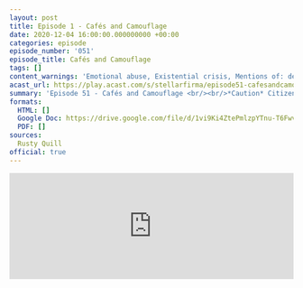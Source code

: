 ```yaml
---
layout: post
title: Episode 1 - Cafés and Camouflage
date: 2020-12-04 16:00:00.000000000 +00:00
categories: episode
episode_number: '051'
episode_title: Cafés and Camouflage
tags: []
content_warnings: 'Emotional abuse, Existential crisis, Mentions of: death threats, food & drink, smokin, alcoholism'
acast_url: https://play.acast.com/s/stellarfirma/episode51-cafesandcamouflage
summary: 'Episode 51 - Cafés and Camouflage <br/><br/>*Caution* Citizen Employee Geistman and Clone David 7 still at large. Fugitives should not be approached... or seen... no-one would want to escape the love of the board... please disregard the words “at Large” and “Fugitives” in this notification. <br/><br/>If any employee notsees the notfugitives please inform your nearest Line Manager. <br/><br/>HAIL THE BOARD'
formats:
  HTML: []
  Google Doc: https://drive.google.com/file/d/1vi9Ki4ZtePmlzpYTnu-T6FwvkeqWZvXc/view
  PDF: []
sources:
  Rusty Quill
official: true
---
```


<iframe title="Embed Player" width="100%" height="188px" src="https://embed.acast.com/stellarfirma/episode51-cafesandcamouflage" scrolling="no" frameBorder="0" style="border:none;overflow:hidden;"></iframe>
